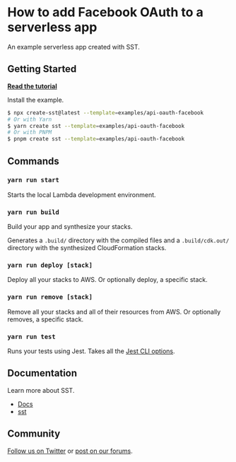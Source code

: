# How to add Facebook OAuth to a serverless app

An example serverless app created with SST.

## Getting Started

[**Read the tutorial**](https://sst.dev/examples/how-to-add-facebook-login-to-your-cognito-user-pool.html)

Install the example.

```bash
$ npx create-sst@latest --template=examples/api-oauth-facebook
# Or with Yarn
$ yarn create sst --template=examples/api-oauth-facebook
# Or with PNPM
$ pnpm create sst --template=examples/api-oauth-facebook
```

## Commands

### `yarn run start`

Starts the local Lambda development environment.

### `yarn run build`

Build your app and synthesize your stacks.

Generates a `.build/` directory with the compiled files and a `.build/cdk.out/` directory with the synthesized CloudFormation stacks.

### `yarn run deploy [stack]`

Deploy all your stacks to AWS. Or optionally deploy, a specific stack.

### `yarn run remove [stack]`

Remove all your stacks and all of their resources from AWS. Or optionally removes, a specific stack.

### `yarn run test`

Runs your tests using Jest. Takes all the [Jest CLI options](https://jestjs.io/docs/en/cli).

## Documentation

Learn more about SST.

- [Docs](https://docs.sst.dev)
- [sst](https://docs.sst.dev/packages/sst)

## Community

[Follow us on Twitter](https://twitter.com/sst_dev) or [post on our forums](https://discourse.sst.dev).
